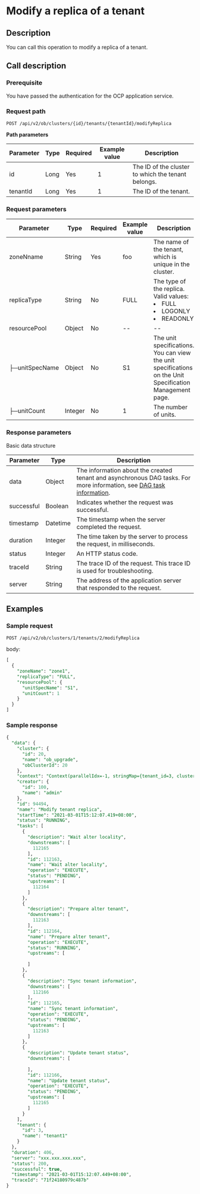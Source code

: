 Modify a replica of a tenant 
=================================================



Description 
--------------------------------

You can call this operation to modify a replica of a tenant.

Call description 
-------------------------------------

### Prerequisite 

You have passed the authentication for the OCP application service.

### Request path 

`POST /api/v2/ob/clusters/{id}/tenants/{tenantId}/modifyReplica`

**Path parameters** 


| Parameter | Type | Required | Example value |                    Description                     |
|-----------|------|----------|---------------|----------------------------------------------------|
| id        | Long | Yes      | 1             | The ID of the cluster to which the tenant belongs. |
| tenantId  | Long | Yes      | 1             | The ID of the tenant.                              |



### Request parameters 



|   Parameter    |  Type   | Required | Example value |                                                                                                               Description                                                                                                                |
|----------------|---------|----------|---------------|------------------------------------------------------------------------------------------------------------------------------------------------------------------------------------------------------------------------------------------|
| zoneNname      | String  | Yes      | foo           | The name of the tenant, which is unique in the cluster.                                                                                                                                                                                  |
| replicaType    | String  | No       | FULL          | The type of the replica. Valid values: <li> FULL   </li><li> LOGONLY    </li><li> READONLY  </li>  |
| resourcePool   | Object  | No       | --            | --                                                                                                                                                                                                                                       |
| ├─unitSpecName | Object  | No       | S1            | The unit specifications. You can view the unit specifications on the Unit Specification Management page.                                                                                                                                 |
| ├─unitCount    | Integer | No       | 1             | The number of units.                                                                                                                                                                                                                     |



### Response parameters 

Basic data structure


| Parameter  |   Type   |                                                                             Description                                                                             |
|------------|----------|---------------------------------------------------------------------------------------------------------------------------------------------------------------------|
| data       | Object   | The information about the created tenant and asynchronous DAG tasks. For more information, see [DAG task information](../15.api-appendix/1.task-information.md). |
| successful | Boolean  | Indicates whether the request was successful.                                                                                                                       |
| timestamp  | Datetime | The timestamp when the server completed the request.                                                                                                                |
| duration   | Integer  | The time taken by the server to process the request, in milliseconds.                                                                                               |
| status     | Integer  | An HTTP status code.                                                                                                                                                |
| traceId    | String   | The trace ID of the request. This trace ID is used for troubleshooting.                                                                                             |
| server     | String   | The address of the application server that responded to the request.                                                                                                |



Examples 
-----------------------------

### Sample request 

`POST /api/v2/ob/clusters/1/tenants/2/modifyReplica`

body:

```sql
[
  {
    "zoneName": "zone1",
    "replicaType": "FULL",
    "resourcePool": {
      "unitSpecName": "S1",
      "unitCount": 1
    }
  }
]
```



### Sample response 

```sql
{
  "data": {
    "cluster": {
      "id": 20,
      "name": "ob_upgrade",
      "obClusterId": 20
    },
    "context": "Context(parallelIdx=-1, stringMap={tenant_id=3, cluster_id=20, zone_name=zone2}, listMap={})",
    "creator": {
      "id": 100,
      "name": "admin"
    },
    "id": 94494,
    "name": "Modify tenant replica",
    "startTime": "2021-03-01T15:12:07.419+08:00",
    "status": "RUNNING",
    "tasks": [
      {
        "description": "Wait alter locality",
        "downstreams": [
          112165
        ],
        "id": 112163,
        "name": "Wait alter locality",
        "operation": "EXECUTE",
        "status": "PENDING",
        "upstreams": [
          112164
        ]
      },
      {
        "description": "Prepare alter tenant",
        "downstreams": [
          112163
        ],
        "id": 112164,
        "name": "Prepare alter tenant",
        "operation": "EXECUTE",
        "status": "RUNNING",
        "upstreams": [
          
        ]
      },
      {
        "description": "Sync tenant information",
        "downstreams": [
          112166
        ],
        "id": 112165,
        "name": "Sync tenant information",
        "operation": "EXECUTE",
        "status": "PENDING",
        "upstreams": [
          112163
        ]
      },
      {
        "description": "Update tenant status",
        "downstreams": [
          
        ],
        "id": 112166,
        "name": "Update tenant status",
        "operation": "EXECUTE",
        "status": "PENDING",
        "upstreams": [
          112165
        ]
      }
    ],
    "tenant": {
      "id": 3,
      "name": "tenant1"
    }
  },
  "duration": 406,
  "server": "xxx.xxx.xxx.xxx",
  "status": 200,
  "successful": true,
  "timestamp": "2021-03-01T15:12:07.449+08:00",
  "traceId": "71f24180979c487b"
}
```


